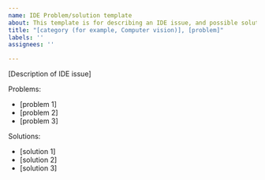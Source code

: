 ```yaml
---
name: IDE Problem/solution template
about: This template is for describing an IDE issue, and possible solutions
title: "[category (for example, Computer vision)], [problem]"
labels: ''
assignees: ''

---
```


[Description of IDE issue]

Problems:
 - [problem 1]
 - [problem 2]
 - [problem 3]

Solutions:
 - [solution 1]
 - [solution 2]
 - [solution 3]

